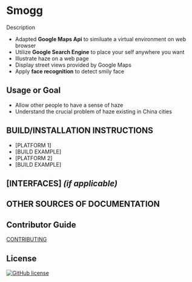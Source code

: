 # Smogg

Description
* Adapted **Google Maps Api** to similuate a virtual environment on web browser
* Utilize **Google Search Engine** to place your self anywhere you want
* Illustrate haze on a web page
* Display street views provided by Google Maps
* Apply **face recognition** to detect smily face



## Usage or Goal
* Allow other people to have a sense of haze
* Understand the crucial problem of haze existing in China cities

## BUILD/INSTALLATION INSTRUCTIONS
* [PLATFORM 1]
* [BUILD EXAMPLE]
* [PLATFORM 2]
* [BUILD EXAMPLE]

## [INTERFACES] _(if applicable)_ 

## OTHER SOURCES OF DOCUMENTATION

## Contributor Guide

[CONTRIBUTING](CONTRIBUTING.md)

## License
[![GitHub license](https://img.shields.io/github/license/mashape/apistatus.svg)](https://opensource.org/licenses/MIT)